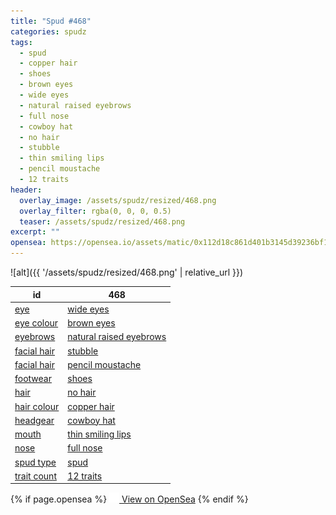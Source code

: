 ```yaml
---
title: "Spud #468"
categories: spudz
tags:
  - spud
  - copper hair
  - shoes
  - brown eyes
  - wide eyes
  - natural raised eyebrows
  - full nose
  - cowboy hat
  - no hair
  - stubble
  - thin smiling lips
  - pencil moustache
  - 12 traits
header:
  overlay_image: /assets/spudz/resized/468.png
  overlay_filter: rgba(0, 0, 0, 0.5)
  teaser: /assets/spudz/resized/468.png
excerpt: ""
opensea: https://opensea.io/assets/matic/0x112d18c861d401b3145d39236bf149f01e18beed/468
---
```

![alt]({{ '/assets/spudz/resized/468.png' | relative_url }})

| id | 468 |
|-|-|
| <a href="/traits/eye/#trait-type">eye</a> | <a href="/traits/eye/wide-eyes/1/#trait">wide eyes</a> |
| <a href="/traits/eye-colour/#trait-type">eye colour</a> | <a href="/traits/eye-colour/brown-eyes/1/#trait">brown eyes</a> |
| <a href="/traits/eyebrows/#trait-type">eyebrows</a> | <a href="/traits/eyebrows/natural-raised-eyebrows/1/#trait">natural raised eyebrows</a> |
| <a href="/traits/facial-hair/#trait-type">facial hair</a> | <a href="/traits/facial-hair/stubble/1/#trait">stubble</a> |
| <a href="/traits/facial-hair/#trait-type">facial hair</a> | <a href="/traits/facial-hair/pencil-moustache/1/#trait">pencil moustache</a> |
| <a href="/traits/footwear/#trait-type">footwear</a> | <a href="/traits/footwear/shoes/1/#trait">shoes</a> |
| <a href="/traits/hair/#trait-type">hair</a> | <a href="/traits/hair/no-hair/1/#trait">no hair</a> |
| <a href="/traits/hair-colour/#trait-type">hair colour</a> | <a href="/traits/hair-colour/copper-hair/1/#trait">copper hair</a> |
| <a href="/traits/headgear/#trait-type">headgear</a> | <a href="/traits/headgear/cowboy-hat/1/#trait">cowboy hat</a> |
| <a href="/traits/mouth/#trait-type">mouth</a> | <a href="/traits/mouth/thin-smiling-lips/1/#trait">thin smiling lips</a> |
| <a href="/traits/nose/#trait-type">nose</a> | <a href="/traits/nose/full-nose/1/#trait">full nose</a> |
| <a href="/traits/spud-type/#trait-type">spud type</a> | <a href="/traits/spud-type/spud/1/#trait">spud</a> |
| <a href="/traits/trait-count/#trait-type">trait count</a> | <a href="/traits/trait-count/12-traits/1/#trait">12 traits</a> |

{% if page.opensea %}
<a href="{{page.opensea}}" class="btn btn--info" onclick="window.open(this.href, '_blank'); return false;"><img src="/assets/images/opensea.svg" width="16px"><span>  View on OpenSea</span></a>
{% endif %}
